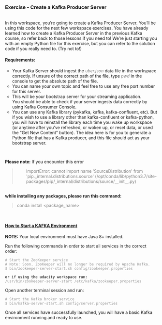 <h3><strong>Exercise - Create a Kafka Producer Server</strong></h3>
<p><br />In this workspace, you&rsquo;re going to create a Kafka Producer Server. You&rsquo;ll be using this code for the next few workspace exercises. You have already learned how to create a Kafka Producer Server in the previous Kafka course, so refer back to those lessons if you need to! We&rsquo;re just starting you with an empty Python file for this exercise, but you can refer to the solution code if you really need to. (Try not to!)</p>
<h4>Requirements:</h4>
<ul style="list-style-type: circle;">
<li>Your Kafka Server should ingest the <span style="color: #808080;"><em>uber.json</em></span> data file in the workspace correctly. If unsure of the correct path of the file, type <em><span style="color: #808080;">pwd</span></em> in the console to get the absolute path of the file.</li>
<li>You can name your own topic and feel free to use any free port number for this server.</li>
<li>This will be your bootstrap server for your streaming application.<br />You should be able to check if your server ingests data correctly by using Kafka Consumer Console.</li>
<li>You can use any Kafka library (pykafka, kafka, kafka-confluent, etc). But if you wish to use a library other than kafka-confluent or kafka-python, you will have to reinstall the library each time you wake up workspace (or anytime after you've refreshed, or woken up, or reset data, or used the "Get New Content" button). The idea here is for you to generate a Python file that has a Kafka producer, and this file should act as your bootstrap server.</li>
</ul>
<p>&nbsp;</p>
<p><strong>Please note:</strong> If you encounter this error</p>
<blockquote>
<p style="padding-left: 30px;"><span style="color: #808080;">ImportError: cannot import name 'SourceDistribution' from 'pip._internal.distributions.source' (/opt/conda/lib/python3.7/site-packages/pip/_internal/distributions/source/__init__.py)</span></p>
</blockquote>
<p><br /><strong>while installing any packages, please run this command:</strong></p>
<blockquote>
<p><span style="color: #808080;">conda install &lt;package_name&gt;</span></p>
</blockquote>

<p>&nbsp;</p>

<h4 class="anchor-heading"><a href="https://kafka.apache.org/quickstart#quickstart_startserver">How to Start a KAFKA Environment</a></h4>
<p class="note"><strong>NOTE:</strong> Your local environment must have Java 8+ installed.</p>
<p>Run the following commands in order to start all services in the correct order:</p>
<p class="line-numbers  language-bash"><span style="color: #999999;"><code class="  language-bash"><span class="token comment"># Start the ZooKeeper service</span>
<span class="token comment"># Note: Soon, ZooKeeper will no longer be required by Apache Kafka.</span>
$ bin/zookeeper-server-start.sh config/zookeeper.properties<br /></code></span></p>
<p><span style="color: #999999;"><code class="  language-bash"><span style="color: #000000;">or if using</span>&nbsp;</code></span><span style="color: #999999;"><code class="  language-bash"><span style="color: #000000;">the&nbsp;udacity&nbsp;workspace&nbsp;run:</span></code></span><span style="color: #999999;"><code class="  language-bash"><br />/usr/bin/zookeeper-server-start /etc/kafka/zookeeper.properties</code></span></p>
<p>Open another terminal session and run:</p>
<pre class="line-numbers  language-bash"><span style="color: #999999;"><code class="  language-bash"><span class="token comment"># Start the Kafka broker service</span>
$ bin/kafka-server-start.sh config/server.properties</code></span></pre>
<p>Once all services have successfully launched, you will have a basic Kafka environment running and ready to use.</p>
